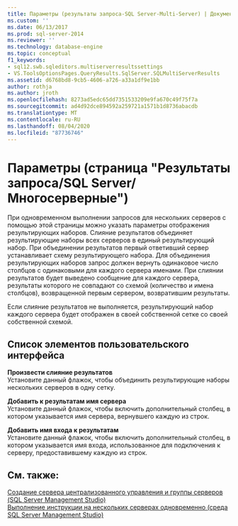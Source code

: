 ```yaml
---
title: Параметры (результаты запроса-SQL Server-Multi-Server) | Документация Майкрософт
ms.custom: ''
ms.date: 06/13/2017
ms.prod: sql-server-2014
ms.reviewer: ''
ms.technology: database-engine
ms.topic: conceptual
f1_keywords:
- sql12.swb.sqleditors.multiserverresultssettings
- VS.ToolsOptionsPages.QueryResults.SqlServer.SQLMultiServerResults
ms.assetid: d6768bd8-9cb5-4606-a726-a33a1df9e1bb
author: rothja
ms.author: jroth
ms.openlocfilehash: 8273ad5edc65dd7351533209e9fa670c49f75f7a
ms.sourcegitcommit: ad4d92dce894592a259721a1571b1d8736abacdb
ms.translationtype: MT
ms.contentlocale: ru-RU
ms.lasthandoff: 08/04/2020
ms.locfileid: "87736746"
---
```

# <a name="options-query-results-sql-server-multi-server"></a>Параметры (страница "Результаты запроса/SQL Server/Многосерверные")
  При одновременном выполнении запросов для нескольких серверов с помощью этой страницы можно указать параметры отображения результирующих наборов. Слияние результатов объединяет результирующие наборы всех серверов в единый результирующий набор. При объединении результатов первый ответивший сервер устанавливает схему результирующего набора. Для объединения результирующих наборов запрос должен вернуть одинаковое число столбцов с одинаковыми для каждого сервера именами. При слиянии результатов будет выведено сообщение для каждого сервера, результаты которого не совпадают со схемой (количество и имена столбцов), возвращенной первым сервером, возвратившим результаты.  
  
 Если слияние результатов не выполняется, результирующий набор каждого сервера будет отображен в своей собственной сетке со своей собственной схемой.  
  
## <a name="ui-element-list"></a>Список элементов пользовательского интерфейса  
 **Произвести слияние результатов**  
 Установите данный флажок, чтобы объединить результирующие наборы нескольких серверов в одну сетку.  
  
 **Добавить к результатам имя сервера**  
 Установите данный флажок, чтобы включить дополнительный столбец, в котором указывается имя сервера, вернувшего каждую из строк.  
  
 **Добавить имя входа к результатам**  
 Установите данный флажок, чтобы включить дополнительный столбец, в котором указывается имя входа, использованное для подключения к серверу, предоставившему каждую из строк.  
  
## <a name="see-also"></a>См. также:  
 [Создание сервера централизованного управления и группы серверов &#40;SQL Server Management Studio&#41;](../ssms/register-servers/create-a-central-management-server-and-server-group.md)   
 [Выполнение инструкции на нескольких серверах одновременно (среда SQL Server Management Studio)](../ssms/register-servers/execute-statements-against-multiple-servers-simultaneously.md)  
  
  
